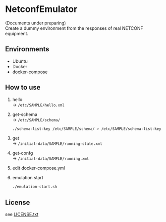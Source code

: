 # NetconfEmulator
(Documents under preparing)  
Create a dummy environment from the responses of real NETCONF equipment.


## Environments
- Ubuntu
- Docker
- docker-compose


## How to use
1. hello  
    -> `/etc/SAMPLE/hello.xml`

2. get-schema  
    -> `/etc/SAMPLE/schema/`
    ```bash
    ./schema-list-key /etc/SAMPLE/schema/ > /etc/SAMPLE/schema-list-key.yml
    ```

3. get  
    -> `/initial-data/SAMPLE/running-state.xml`

4. get-confg  
    -> `/initial-data/SAMPLE/running.xml`

5. edit docker-compose.yml

6. emulation start  
    ```bash
    ./emulation-start.sh
    ```

## License
see [LICENSE.txt](./LICENSE.txt)